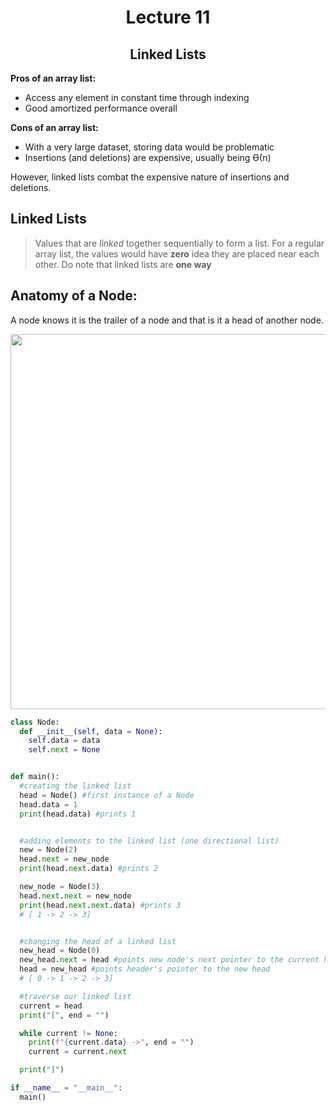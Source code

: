 <div align = "center"> 

# Lecture 11
## Linked Lists

</div>

**Pros of an array list:**
- Access any element in constant time through indexing
- Good amortized performance overall

**Cons of an array list:**
- With a very large dataset, storing data would be problematic
- Insertions (and deletions) are expensive, usually being ϴ(n)

However, linked lists combat the expensive nature of insertions and deletions. 

## Linked Lists
> Values that are *linked* together sequentially to form a list. For a regular array list, the values would have **zero** idea they are placed near each other. Do note that linked lists are **one way**


## Anatomy of a Node:
A node knows it is the trailer of a node and that is it a head of another node. 

<div align = "center">

<img src="https://media.geeksforgeeks.org/wp-content/uploads/20220712172013/Singlelinkedlist.png" width = "600"/>
  
</div>

```python
class Node:
  def __init__(self, data = None):
    self.data = data
    self.next = None


def main():
  #creating the linked list
  head = Node() #first instance of a Node
  head.data = 1
  print(head.data) #prints 1


  #adding elements to the linked list (one directional list)
  new = Node(2)
  head.next = new_node
  print(head.next.data) #prints 2

  new_node = Node(3)
  head.next.next = new_node
  print(head.next.next.data) #prints 3
  # [ 1 -> 2 -> 3]


  #changing the head of a linked list
  new_head = Node(0)
  new_head.next = head #points new node's next pointer to the current header
  head = new_head #points header's pointer to the new head
  # [ 0 -> 1 -> 2 -> 3]

  #traverse our linked list
  current = head
  print("[", end = "")

  while current != None:
    print(f"{current.data} ->", end = "")
    current = current.next

  print("]")

if __name__ = "__main__":
  main()
    
```
